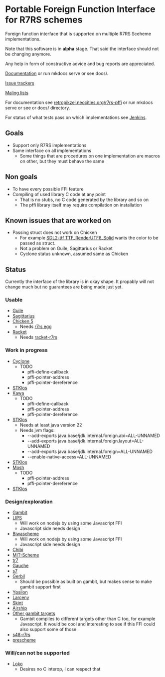 # Portable Foreign Function Interface for R7RS schemes

Foreign function interface that is supported on multiple R7RS Sceheme implementations.

Note that this software is in **alpha** stage. That said the interface should not be changing anymore.

Any help in form of constructive advice and bug reports are appreciated.

[Documentation](https://retropikzel.neocities.org/r7rs-pffi/) or run mkdocs serve or see docs/.

[Issue trackers](https://sr.ht/~retropikzel/r7rs-pffi/trackers)

[Maling lists](https://sr.ht/~retropikzel/r7rs-pffi/lists)

For documentation see [retropikzel.neocities.org/r7rs-pffi](retropikzel.neocities.org/r7rs-pffi)
or run mkdocs serve or see or docs/ directory.

For status of what tests pass on which implementations see
[Jenkins](https://jenkins.staging.scheme.org/job/r7rs-pffi/job/master/).

## Goals

- Support only R7RS implementations
- Same interface on all implementations
  - Some things that are procedures on one implementation are macros on other,
  but they must behave the same

## Non goals

- To have every possible FFI feature
- Compiling of used library C code at any point
    - That is no stubs, no C code generated by the library and so on
    - The pffi library itself may require compilation on installation

## Known issues that are worked on

- Passing struct does not work on Chicken
    - For example [SDL2-ttf TTF_RenderUTF8_Solid](https://wiki.libsdl.org/SDL2_ttf/TTF_RenderUTF8_Solid)
    wants the color to be passed as struct.
    - Not a problem on Guile, Sagittarius or Racket
    - Cyclone status unknown, assumed same as Chicken

## Status

Currently the interface of the library is in okay shape. It propably will not change much but no
guarantees are being made just yet.

### Usable

- [Guile](https://www.gnu.org/software/guile/)
- [Sagittarius](https://bitbucket.org/ktakashi/sagittarius-scheme/wiki/Home)
- [Chicken 5](https://www.call-cc.org/)
    - Needs [r7rs egg](https://wiki.call-cc.org/eggref/5/r7rs)
- [Racket](https://racket-lang.org/)
    - Needs [racket-r7rs](https://github.com/lexi-lambda/racket-r7rs)

### Work in progress

- [Cyclone](https://justinethier.github.io/cyclone/)
    - TODO
        - pffi-define-callback
        - pffi-pointer-address
        - pffi-pointer-dereference
- [STKlos](https://stklos.net/)
- [Kawa](https://www.gnu.org/software/kawa/index.html)
    - TODO
        - pffi-define-callback
        - pffi-pointer-address
        - pffi-pointer-dereference
- [STKlos](https://stklos.net/)
    - Needs at least java version 22
    - Needs jvm flags:
        - --add-exports java.base/jdk.internal.foreign.abi=ALL-UNNAMED
        - --add-exports java.base/jdk.internal.foreign.layout=ALL-UNNAMED
        - --add-exports java.base/jdk.internal.foreign=ALL-UNNAMED
        - --enable-native-access=ALL-UNNAMED
- [STKlos](https://stklos.net/)
- [Mosh](https://mosh.monaos.org)
    - TODO
        - pffi-pointer-address
        - pffi-pointer-dereference
- [STKlos](https://stklos.net/)

### Design/exploration

- [Gambit](https://gambitscheme.org)
- [LIPS](https://lips.js.org/)
    - Will work on nodejs by using some Javascript FFI
    - Javascript side needs design
- [Biwascheme](https://www.biwascheme.org/)
    - Will work on nodejs by using some Javascript FFI
    - Javascript side needs design
- [Chibi](https://synthcode.com/scheme/chibi)
- [MIT-Scheme](https://www.gnu.org/software/mit-scheme/)
- [tr7](https://gitlab.com/jobol/tr7)
- [Gauche](https://practical-scheme.net/gauche/)
- [s7](https://scheme.fail://ccrma.stanford.edu/software/snd/snd/s7.html)
- [Gerbil](https://cons.io/)
    - Should be possible as built on gambit, but makes sense to make gambit support first
- [Ypsilon](http://www.littlewingpinball.com/doc/en/ypsilon/)
- [Larceny](https://larcenists.org/)
- [Skint](https://github.com/false-schemers/skint)
- [Airship](https://gitlab.com/mbabich/airship-scheme)
- [Other gambit targets](https://gambitscheme.org/)
  - Gambit compiles to different targets other than C too, for example Javascript. It would be cool
  and interesting to see if this FFI could also support some of those
- [s48-r7rs](https://codeberg.org/prescheme/s48-r7rs)
- [prescheme](https://codeberg.org/prescheme/prescheme)

### Will/can not be supported

- [Loko](https://scheme.fail/)
    - Desires no C interop, I can respect that
